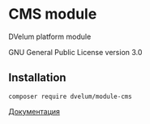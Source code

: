 CMS module
======

DVelum platform module

GNU General Public License version 3.0

Installation
-------
``` composer require dvelum/module-cms ```


[Документация](docs/ru/Readme.md)